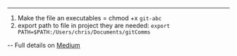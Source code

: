 <!-- https://levelup.gitconnected.com/automate-repetitive-tasks-with-custom-git-commands-76a4b71d262f -->
---
1. Make the file an executables = chmod +x `git-abc`
2. export path to file in project they are needed: `export PATH=$PATH:/Users/chris/Documents/gitComms`

-- 
Full details on [Medium](https://medium.com/@mushsick/the-perfect-git-sync-script-add-commit-and-push-cde503aeb0c3)

